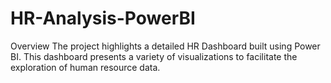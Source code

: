 # HR-Analysis-PowerBI

Overview
The project highlights a detailed HR Dashboard built using Power BI. This dashboard presents a variety of visualizations to facilitate the exploration of human resource data.
